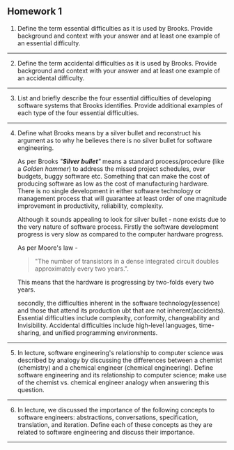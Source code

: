 ## Homework 1

1. Define the term essential difficulties as it is used by Brooks. Provide background and context with your answer and at least one example of an essential difficulty.
***

2. Define the term accidental difficulties as it is used by Brooks. Provide background and context with your answer and at least one example of an accidental difficulty.
***

3. List and briefly describe the four essential difficulties of developing software systems that Brooks identifies. Provide additional examples of each type of the four essential difficulties.
***

4. Define what Brooks means by a silver bullet and reconstruct his argument as to why he believes there is no silver bullet for software engineering.

   As per Brooks _"**Silver bullet**"_ means a standard process/procedure (like a _Golden hammer_) to address the missed project schedules, over budgets, buggy software etc. Something that can make the cost of producing software as low as the cost of manufacturing hardware. There is no single development in either software technology or management process that will guarantee at least order of one magnitude improvement in productivity, reliability, complexity. 

   Although it sounds appealing to look for silver bullet - none exists due to the very nature of software process. Firstly the software development progress is very slow as compared to the computer hardware progress. 

   As per Moore's law - 
   >"The number of transistors in a dense integrated circuit doubles approximately every two years.".

   This means that the hardware is progressing by two-folds every two years.

   secondly, the difficulties inherent in the software technology(essence) and those that attend its production ubt that are not inherent(accidents). Essential difficulties include complexity, conformity,  changeability and Invisibility. Accidental difficulties include high-level languages, time-sharing, and unified programming environments.
***

5. In lecture, software engineering's relationship to computer science was described by analogy by discussing the differences between a chemist (chemistry) and a chemical engineer (chemical engineering). Define software engineering and its relationship to computer science; make use of the chemist vs. chemical engineer analogy when answering this question.
***

6. In lecture, we discussed the importance of the following concepts to software engineers: abstractions, conversations, specification, translation, and iteration. Define each of these concepts as they are related to software engineering and discuss their importance.
***
